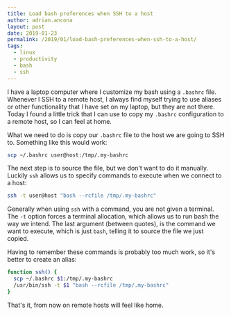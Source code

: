 ```yaml
---
title: Load bash preferences when SSH to a host
author: adrian.ancona
layout: post
date: 2019-01-23
permalink: /2019/01/load-bash-preferences-when-ssh-to-a-host/
tags:
  - linux
  - productivity
  - bash
  - ssh
---
```


I have a laptop computer where I customize my bash using a `.bashrc` file. Whenever I SSH to a remote host, I always find myself trying to use aliases or other functionality that I have set on my laptop, but they are not there. Today I found a little trick that I can use to copy my `.bashrc` configuration to a remote host, so I can feel at home.

What we need to do is copy our `.bashrc` file to the host we are going to SSH to. Something like this would work:

```bash
scp ~/.bashrc user@host:/tmp/.my-bashrc
```

The next step is to source the file, but we don't want to do it manually. Luckily `ssh` allows us to specify commands to execute when we connect to a host:

```bash
ssh -t user@host "bash --rcfile /tmp/.my-bashrc"
```

Generally when using `ssh` with a command, you are not given a terminal. The `-t` option forces a terminal allocation, which allows us to run bash the way we intend. The last argument (between quotes), is the command we want to execute, which is just `bash`, telling it to source the file we just copied.

Having to remember these commands is probably too much work, so it's better to create an alias:

```bash
function ssh() {
  scp ~/.bashrc $1:/tmp/.my-bashrc
  /usr/bin/ssh -t $1 "bash --rcfile /tmp/.my-bashrc"
}
```

That's it, from now on remote hosts will feel like home.
